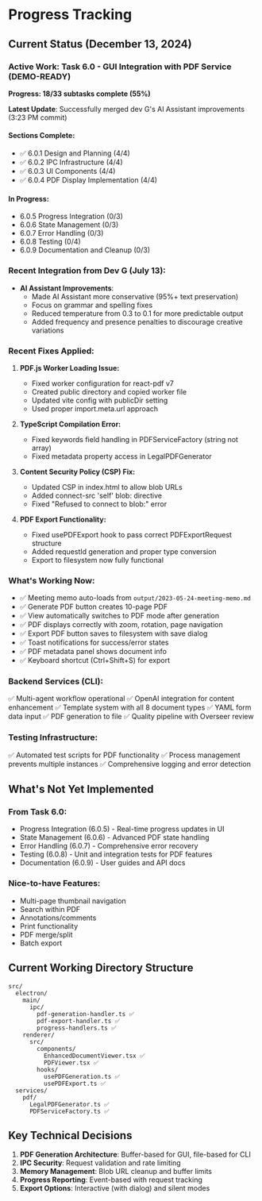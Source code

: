# Progress Tracking

## Current Status (December 13, 2024)

### Active Work: Task 6.0 - GUI Integration with PDF Service (DEMO-READY)

**Progress: 18/33 subtasks complete (55%)**

**Latest Update**: Successfully merged dev G's AI Assistant improvements (3:23 PM commit)

#### Sections Complete:
- ✅ 6.0.1 Design and Planning (4/4)
- ✅ 6.0.2 IPC Infrastructure (4/4) 
- ✅ 6.0.3 UI Components (4/4)
- ✅ 6.0.4 PDF Display Implementation (4/4)

#### In Progress:
- 6.0.5 Progress Integration (0/3)
- 6.0.6 State Management (0/3)
- 6.0.7 Error Handling (0/3)
- 6.0.8 Testing (0/4)
- 6.0.9 Documentation and Cleanup (0/3)

### Recent Integration from Dev G (July 13):
- **AI Assistant Improvements**:
  - Made AI Assistant more conservative (95%+ text preservation)
  - Focus on grammar and spelling fixes
  - Reduced temperature from 0.3 to 0.1 for more predictable output
  - Added frequency and presence penalties to discourage creative variations

### Recent Fixes Applied:

1. **PDF.js Worker Loading Issue:**
   - Fixed worker configuration for react-pdf v7
   - Created public directory and copied worker file
   - Updated vite config with publicDir setting
   - Used proper import.meta.url approach

2. **TypeScript Compilation Error:**
   - Fixed keywords field handling in PDFServiceFactory (string not array)
   - Fixed metadata property access in LegalPDFGenerator

3. **Content Security Policy (CSP) Fix:**
   - Updated CSP in index.html to allow blob URLs
   - Added connect-src 'self' blob: directive
   - Fixed "Refused to connect to blob:" error

4. **PDF Export Functionality:**
   - Fixed usePDFExport hook to pass correct PDFExportRequest structure
   - Added requestId generation and proper type conversion
   - Export to filesystem now fully functional

### What's Working Now:
- ✅ Meeting memo auto-loads from `output/2023-05-24-meeting-memo.md`
- ✅ Generate PDF button creates 10-page PDF
- ✅ View automatically switches to PDF mode after generation
- ✅ PDF displays correctly with zoom, rotation, page navigation
- ✅ Export PDF button saves to filesystem with save dialog
- ✅ Toast notifications for success/error states
- ✅ PDF metadata panel shows document info
- ✅ Keyboard shortcut (Ctrl+Shift+S) for export

### Backend Services (CLI):
✅ Multi-agent workflow operational
✅ OpenAI integration for content enhancement
✅ Template system with all 8 document types
✅ YAML form data input
✅ PDF generation to file
✅ Quality pipeline with Overseer review

### Testing Infrastructure:
✅ Automated test scripts for PDF functionality
✅ Process management prevents multiple instances
✅ Comprehensive logging and error detection

## What's Not Yet Implemented

### From Task 6.0:
- Progress Integration (6.0.5) - Real-time progress updates in UI
- State Management (6.0.6) - Advanced PDF state handling
- Error Handling (6.0.7) - Comprehensive error recovery
- Testing (6.0.8) - Unit and integration tests for PDF features
- Documentation (6.0.9) - User guides and API docs

### Nice-to-have Features:
- Multi-page thumbnail navigation
- Search within PDF
- Annotations/comments
- Print functionality
- PDF merge/split
- Batch export

## Current Working Directory Structure

```
src/
  electron/
    main/
      ipc/
        pdf-generation-handler.ts ✅
        pdf-export-handler.ts ✅
        progress-handlers.ts ✅
    renderer/
      src/
        components/
          EnhancedDocumentViewer.tsx ✅
          PDFViewer.tsx ✅
        hooks/
          usePDFGeneration.ts ✅
          usePDFExport.ts ✅
  services/
    pdf/
      LegalPDFGenerator.ts ✅
      PDFServiceFactory.ts ✅
```

## Key Technical Decisions

1. **PDF Generation Architecture**: Buffer-based for GUI, file-based for CLI
2. **IPC Security**: Request validation and rate limiting
3. **Memory Management**: Blob URL cleanup and buffer limits
4. **Progress Reporting**: Event-based with request tracking
5. **Export Options**: Interactive (with dialog) and silent modes 